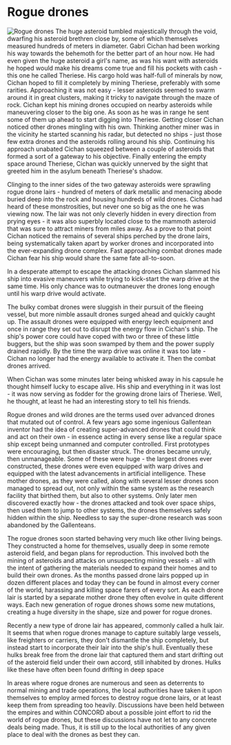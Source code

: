 # Rogue drones

![Rogue drones](images/rogue.jpg)
The huge asteroid tumbled majestically through the void, dwarfing his asteroid brethren close by, some of which themselves measured hundreds of meters in diameter. Gabri Cichan had been working his way towards the behemoth for the better part of an hour now. He had even given the huge asteroid a girl's name, as was his want with asteroids he hoped would make his dreams come true and fill his pockets with cash - this one he called Theriese. His cargo hold was half-full of minerals by now, Cichan hoped to fill it completely by mining Theriese, preferably with some rarities. Approaching it was not easy - lesser asteroids seemed to swarm around it in great clusters, making it tricky to navigate through the maze of rock. Cichan kept his mining drones occupied on nearby asteroids while maneuvering closer to the big one. As soon as he was in range he sent some of them up ahead to start digging into Theriese. Getting closer Cichan noticed other drones mingling with his own. Thinking another miner was in the vicinity he started scanning his radar, but detected no ships - just those few extra drones and the asteroids rolling around his ship. Continuing his approach unabated Cichan squeezed between a couple of asteroids that formed a sort of a gateway to his objective. Finally entering the empty space around Theriese, Cichan was quickly unnerved by the sight that greeted him in the asylum beneath Theriese's shadow.

Clinging to the inner sides of the two gateway asteroids were sprawling rogue drone lairs - hundred of meters of dark metallic and menacing abode buried deep into the rock and housing hundreds of wild drones. Cichan had heard of these monstrosities, but never one so big as the one he was viewing now. The lair was not only cleverly hidden in every direction from prying eyes - it was also superbly located close to the mammoth asteroid that was sure to attract miners from miles away. As a prove to that point Cichan noticed the remains of several ships perched by the drone lairs, being systematically taken apart by worker drones and incorporated into the ever-expanding drone complex. Fast approaching combat drones made Cichan fear his ship would share the same fate all-to-soon.

In a desperate attempt to escape the attacking drones Cichan slammed his ship into evasive maneuvers while trying to kick-start the warp drive at the same time. His only chance was to outmaneuver the drones long enough until his warp drive would activate.

The bulky combat drones were sluggish in their pursuit of the fleeing vessel, but more nimble assault drones surged ahead and quickly caught up. The assault drones were equipped with energy leech equipment and once in range they set out to disrupt the energy flow in Cichan's ship. The ship's power core could have coped with two or three of these little buggers, but the ship was soon swamped by them and the power supply drained rapidly. By the time the warp drive was online it was too late - Cichan no longer had the energy available to activate it. Then the combat drones arrived.

When Cichan was some minutes later being whisked away in his capsule he thought himself lucky to escape alive. His ship and everything in it was lost - it was now serving as fodder for the growing drone lairs of Theriese. Well, he thought, at least he had an interesting story to tell his friends.


Rogue drones and wild drones are the terms used over advanced drones that mutated out of control. A few years ago some ingenious Gallentean inventor had the idea of creating super-advanced drones that could think and act on their own - in essence acting in every sense like a regular space ship except being unmanned and computer controlled. First prototypes were encouraging, but then disaster struck. The drones became unruly, then unmanageable. Some of these were huge - the largest drones ever constructed, these drones were even equipped with warp drives and equipped with the latest advancements in artificial intelligence. These mother drones, as they were called, along with several lesser drones soon managed to spread out, not only within the same system as the research facility that birthed them, but also to other systems. Only later men discovered exactly how - the drones attacked and took over space ships, then used them to jump to other systems, the drones themselves safely hidden within the ship. Needless to say the super-drone research was soon abandoned by the Gallenteans.

The rogue drones soon started behaving very much like other living beings. They constructed a home for themselves, usually deep in some remote asteroid field, and began plans for reproduction. This involved both the mining of asteroids and attacks on unsuspecting mining vessels - all with the intent of gathering the materials needed to expand their homes and to build their own drones. As the months passed drone lairs popped up in dozen different places and today they can be found in almost every corner of the world, harassing and killing space farers of every sort. As each drone lair is started by a separate mother drone they often evolve in quite different ways. Each new generation of rogue drones shows some new mutations, creating a huge diversity in the shape, size and power for rogue drones.

Recently a new type of drone lair has appeared, commonly called a hulk lair. It seems that when rogue drones manage to capture suitably large vessels, like freighters or carriers, they don't dismantle the ship completely, but instead start to incorporate their lair into the ship's hull. Eventually these hulks break free from the drone lair that captured them and start drifting out of the asteroid field under their own accord, still inhabited by drones. Hulks like these have often been found drifting in deep space

In areas where rogue drones are numerous and seen as deterrents to normal mining and trade operations, the local authorities have taken it upon themselves to employ armed forces to destroy rogue drone lairs, or at least keep them from spreading too heavily. Discussions have been held between the empires and within CONCORD about a possible joint effort to rid the world of rogue drones, but these discussions have not let to any concrete deals being made. Thus, it is still up to the local authorities of any given place to deal with the drones as best they can.


                            
                        
